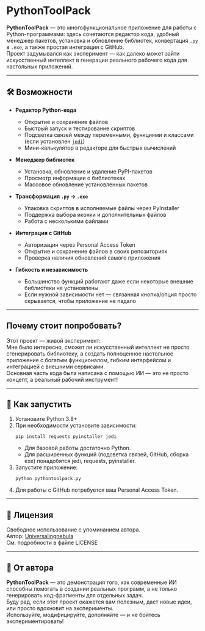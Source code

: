 # PythonToolPack

**PythonToolPack** — это многофункциональное приложение для работы с Python-программами: здесь сочетаются редактор кода, удобный менеджер пакетов, установка и обновление библиотек, конвертация `.py` в `.exe`, а также простая интеграция с GitHub.  
Проект задумывался как эксперимент — как далеко может зайти искусственный интеллект в генерации реального рабочего кода для настольных приложений.

---

## 🛠️ Возможности

- **Редактор Python-кода**
  - Открытие и сохранение файлов
  - Быстрый запуск и тестирование скриптов
  - Подсветка связей между переменными, функциями и классами (если установлен [`jedi`](https://github.com/davidhalter/jedi))
  - Мини-калькулятор в редакторе для быстрых вычислений

- **Менеджер библиотек**
  - Установка, обновление и удаление PyPI-пакетов
  - Просмотр информации о библиотеках
  - Массовое обновление установленных пакетов

- **Трансформация `.py` → `.exe`**
  - Упаковка скриптов в исполняемые файлы через PyInstaller
  - Поддержка выбора иконки и дополнительных файлов
  - Работа с несколькими файлами

- **Интеграция с GitHub**
  - Авторизация через Personal Access Token
  - Открытие и сохранение файлов в своих репозиториях
  - Проверка наличия обновлений самого приложения

- **Гибкость и независимость**
  - Большинство функций работают даже если некоторые внешние библиотеки не установлены
  - Если нужной зависимости нет — связанная кнопка/опция просто скрывается, чтобы приложение не падало

---

## Почему стоит попробовать?

Этот проект — живой эксперимент:  
Мне было интересно, сможет ли искусственный интеллект не просто сгенерировать библиотеку, а создать полноценное настольное приложение с богатым функционалом, гибким интерфейсом и интеграцией с внешними сервисами.  
Основная часть кода была написана с помощью ИИ — это не просто концепт, а реальный рабочий инструмент!

---

## 🚀 Как запустить

1. Установите Python 3.8+  
2. При необходимости установите зависимости:
   ```
   pip install requests pyinstaller jedi
   ```
   - Для базовой работы достаточно Python.
   - Для расширенных функций (подсветка связей, GitHub, сборка exe) понадобятся jedi, requests, pyinstaller.
3. Запустите приложение:
   ```
   python pythontoolpack.py
   ```
4. Для работы с GitHub потребуется ваш Personal Access Token.

---

## 📄 Лицензия

Свободное использование с упоминанием автора.  
Автор: [Universalingnebula](https://github.com/Universalingnebula)  
См. подробности в файле LICENSE

---

## 📝 От автора

**PythonToolPack** — это демонстрация того, как современные ИИ способны помогать в создании реальных программ, а не только генерировать код-фрагменты для отдельных задач.  
Буду рад, если этот проект окажется вам полезным, даст новые идеи, или просто вдохновит на эксперименты.  
Используйте, модифицируйте, дополняйте — и не бойтесь экспериментировать!
